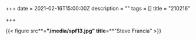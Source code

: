 +++
date = 2021-02-16T15:00:00Z
description = ""
tags = []
title = "210216"

+++
  
 {{< figure src**=**"/media/spf13.jpg" title**=**"Steve Francia" >}}